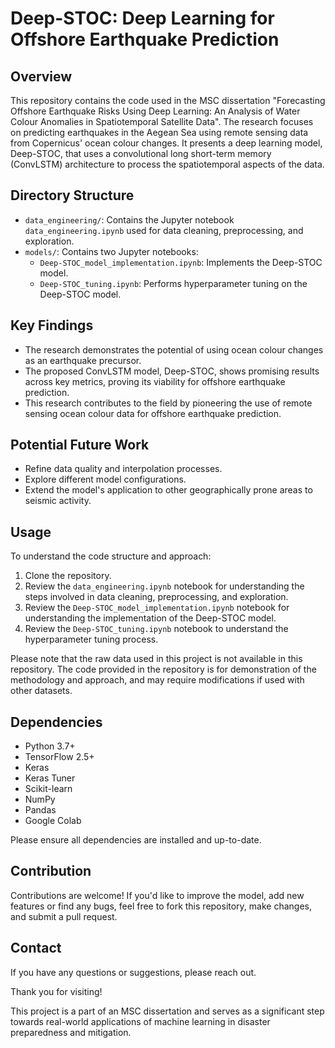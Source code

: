 # Deep-STOC: Deep Learning for Offshore Earthquake Prediction

## Overview

This repository contains the code used in the MSC dissertation "Forecasting Offshore Earthquake Risks Using Deep Learning: An Analysis of Water Colour Anomalies in Spatiotemporal Satellite Data". The research focuses on predicting earthquakes in the Aegean Sea using remote sensing data from Copernicus' ocean colour changes. It presents a deep learning model, Deep-STOC, that uses a convolutional long short-term memory (ConvLSTM) architecture to process the spatiotemporal aspects of the data.

## Directory Structure

- `data_engineering/`: Contains the Jupyter notebook `data_engineering.ipynb` used for data cleaning, preprocessing, and exploration.
- `models/`: Contains two Jupyter notebooks:
    - `Deep-STOC_model_implementation.ipynb`: Implements the Deep-STOC model.
    - `Deep-STOC_tuning.ipynb`: Performs hyperparameter tuning on the Deep-STOC model.

## Key Findings

- The research demonstrates the potential of using ocean colour changes as an earthquake precursor.
- The proposed ConvLSTM model, Deep-STOC, shows promising results across key metrics, proving its viability for offshore earthquake prediction.
- This research contributes to the field by pioneering the use of remote sensing ocean colour data for offshore earthquake prediction.

## Potential Future Work

- Refine data quality and interpolation processes.
- Explore different model configurations.
- Extend the model's application to other geographically prone areas to seismic activity.

## Usage

To understand the code structure and approach:

1. Clone the repository.
2. Review the `data_engineering.ipynb` notebook for understanding the steps involved in data cleaning, preprocessing, and exploration.
3. Review the `Deep-STOC_model_implementation.ipynb` notebook for understanding the implementation of the Deep-STOC model.
4. Review the `Deep-STOC_tuning.ipynb` notebook to understand the hyperparameter tuning process.

Please note that the raw data used in this project is not available in this repository. The code provided in the repository is for demonstration of the methodology and approach, and may require modifications if used with other datasets.

## Dependencies

- Python 3.7+
- TensorFlow 2.5+
- Keras
- Keras Tuner
- Scikit-learn
- NumPy
- Pandas
- Google Colab

Please ensure all dependencies are installed and up-to-date.

## Contribution

Contributions are welcome! If you'd like to improve the model, add new features or find any bugs, feel free to fork this repository, make changes, and submit a pull request.

## Contact

If you have any questions or suggestions, please reach out.

Thank you for visiting!

This project is a part of an MSC dissertation and serves as a significant step towards real-world applications of machine learning in disaster preparedness and mitigation.
